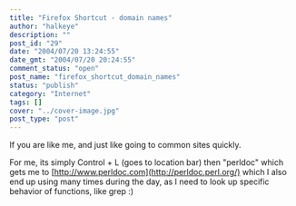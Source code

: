 ```yaml
---
title: "Firefox Shortcut - domain names"
author: "halkeye"
description: ""
post_id: "29"
date: "2004/07/20 13:24:55"
date_gmt: "2004/07/20 20:24:55"
comment_status: "open"
post_name: "firefox_shortcut_domain_names"
status: "publish"
category: "Internet"
tags: []
cover: "../cover-image.jpg"
post_type: "post"
---
```


If you are like me, and just like going to common sites quickly.

For me, its simply Control + L (goes to location bar) then "perldoc" which gets me to [http://www.perldoc.com](http://perldoc.perl.org/) which I also end up using many times during the day, as I need to look up specific behavior of functions, like grep :)